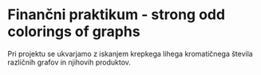 # Finančni praktikum - strong odd colorings of graphs
Pri projektu se ukvarjamo z iskanjem krepkega lihega kromatičnega števila različnih grafov in njihovih produktov.
